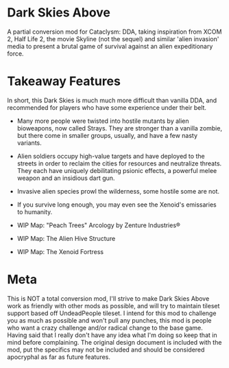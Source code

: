 # Dark Skies Above
A partial conversion mod for Cataclysm: DDA, taking inspiration from XCOM 2, Half Life 2, the movie Skyline (not the sequel) and similar 'alien invasion' media to present a brutal game of survival against an alien expeditionary force. 

# Takeaway Features
In short, this Dark Skies is much much more difficult than vanilla DDA, and recommended for players who have some experience under their belt. 

 - Many more people were twisted into hostile mutants by alien bioweapons, now called Strays. They are stronger than a vanilla zombie, but there come in smaller groups, usually, and have a few nasty variants.
 - Alien soldiers occupy high-value targets and have deployed to the streets in order to reclaim the cities for resources and neutralize threats. They each have uniquely debilitating psionic effects, a powerful melee weapon and an insidious dart gun. 
 - Invasive alien species prowl the wilderness, some hostile some are not. 
 - If you survive long enough, you may even see the Xenoid's emissaries to humanity.
 
 - WIP Map: "Peach Trees" Arcology by Zenture Industries®
 - WIP Map: The Alien Hive Structure
 - WIP Map: The Xenoid Fortress
 

# Meta
This is NOT a total conversion mod, I'll strive to make Dark Skies Above work as friendly with other mods as possible, and will try to maintain tileset support based off UndeadPeople tileset. I intend for this mod to challenge you as much as possible and won't pull any punches, this mod is people who want a crazy challenge and/or radical change to the base game. Having said that I really don't have any idea what I'm doing so keep that in mind before complaining. The original design document is included with the mod, put the specifics may not be included and should be considered apocryphal as far as future features. 
